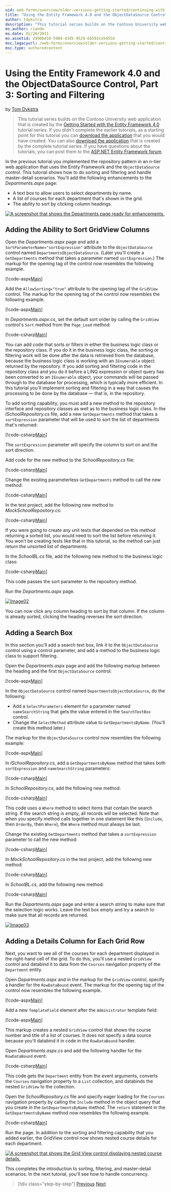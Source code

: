 ```yaml
---
uid: web-forms/overview/older-versions-getting-started/continuing-with-ef/using-the-entity-framework-and-the-objectdatasource-control-part-3-sorting-and-filtering
title: "Using the Entity Framework 4.0 and the ObjectDataSource Control, Part 3: Sorting and Filtering | Microsoft Docs"
author: tdykstra
description: "This tutorial series builds on the Contoso University web application that is created by the Getting Started with the Entity Framework 4.0 tutorial series. I..."
ms.author: riande
ms.date: 01/26/2011
ms.assetid: 2990bd10-590d-43d5-9529-6b503ce5455d
msc.legacyurl: /web-forms/overview/older-versions-getting-started/continuing-with-ef/using-the-entity-framework-and-the-objectdatasource-control-part-3-sorting-and-filtering
msc.type: authoredcontent
---
```

# Using the Entity Framework 4.0 and the ObjectDataSource Control, Part 3: Sorting and Filtering

by [Tom Dykstra](https://github.com/tdykstra)

> This tutorial series builds on the Contoso University web application that is created by the [Getting Started with the Entity Framework 4.0](https://asp.net/entity-framework/tutorials#Getting%20Started) tutorial series. If you didn't complete the earlier tutorials, as a starting point for this tutorial you can [download the application](https://code.msdn.microsoft.com/ASPNET-Web-Forms-97f8ee9a) that you would have created. You can also [download the application](https://code.msdn.microsoft.com/ASPNET-Web-Forms-6c7197aa) that is created by the complete tutorial series. If you have questions about the tutorials, you can post them to the [ASP.NET Entity Framework forum](https://forums.asp.net/1227.aspx).

In the previous tutorial you implemented the repository pattern in an n-tier web application that uses the Entity Framework and the `ObjectDataSource` control. This tutorial shows how to do sorting and filtering and handle master-detail scenarios. You'll add the following enhancements to the *Departments.aspx* page:

- A text box to allow users to select departments by name.
- A list of courses for each department that's shown in the grid.
- The ability to sort by clicking column headings.

[![A screenshot that shows the Departments page ready for enhancements.](using-the-entity-framework-and-the-objectdatasource-control-part-3-sorting-and-filtering/_static/image2.png)](using-the-entity-framework-and-the-objectdatasource-control-part-3-sorting-and-filtering/_static/image1.png)

## Adding the Ability to Sort GridView Columns

Open the *Departments.aspx* page and add a `SortParameterName="sortExpression"` attribute to the `ObjectDataSource` control named `DepartmentsObjectDataSource`. (Later you'll create a `GetDepartments` method that takes a parameter named `sortExpression`.) The markup for the opening tag of the control now resembles the following example.

[!code-aspx[Main](using-the-entity-framework-and-the-objectdatasource-control-part-3-sorting-and-filtering/samples/sample1.aspx)]

Add the `AllowSorting="true"` attribute to the opening tag of the `GridView` control. The markup for the opening tag of the control now resembles the following example.

[!code-aspx[Main](using-the-entity-framework-and-the-objectdatasource-control-part-3-sorting-and-filtering/samples/sample2.aspx)]

In *Departments.aspx.cs*, set the default sort order by calling the `GridView` control's `Sort` method from the `Page_Load` method:

[!code-csharp[Main](using-the-entity-framework-and-the-objectdatasource-control-part-3-sorting-and-filtering/samples/sample3.cs)]

You can add code that sorts or filters in either the business logic class or the repository class. If you do it in the business logic class, the sorting or filtering work will be done after the data is retrieved from the database, because the business logic class is working with an `IEnumerable` object returned by the repository. If you add sorting and filtering code in the repository class and you do it before a LINQ expression or object query has been converted to an `IEnumerable` object, your commands will be passed through to the database for processing, which is typically more efficient. In this tutorial you'll implement sorting and filtering in a way that causes the processing to be done by the database — that is, in the repository.

To add sorting capability, you must add a new method to the repository interface and repository classes as well as to the business logic class. In the *ISchoolRepository.cs* file, add a new `GetDepartments` method that takes a `sortExpression` parameter that will be used to sort the list of departments that's returned:

[!code-csharp[Main](using-the-entity-framework-and-the-objectdatasource-control-part-3-sorting-and-filtering/samples/sample4.cs)]

The `sortExpression` parameter will specify the column to sort on and the sort direction.

Add code for the new method to the *SchoolRepository.cs* file:

[!code-csharp[Main](using-the-entity-framework-and-the-objectdatasource-control-part-3-sorting-and-filtering/samples/sample5.cs)]

Change the existing parameterless `GetDepartments` method to call the new method:

[!code-csharp[Main](using-the-entity-framework-and-the-objectdatasource-control-part-3-sorting-and-filtering/samples/sample6.cs)]

In the test project, add the following new method to *MockSchoolRepository.cs*:

[!code-csharp[Main](using-the-entity-framework-and-the-objectdatasource-control-part-3-sorting-and-filtering/samples/sample7.cs)]

If you were going to create any unit tests that depended on this method returning a sorted list, you would need to sort the list before returning it. You won't be creating tests like that in this tutorial, so the method can just return the unsorted list of departments.

In the *SchoolBL.cs* file, add the following new method to the business logic class:

[!code-csharp[Main](using-the-entity-framework-and-the-objectdatasource-control-part-3-sorting-and-filtering/samples/sample8.cs)]

This code passes the sort parameter to the repository method.

Run the *Departments.aspx* page.

[![Image02](using-the-entity-framework-and-the-objectdatasource-control-part-3-sorting-and-filtering/_static/image4.png)](using-the-entity-framework-and-the-objectdatasource-control-part-3-sorting-and-filtering/_static/image3.png)

You can now click any column heading to sort by that column. If the column is already sorted, clicking the heading reverses the sort direction.

## Adding a Search Box

In this section you'll add a search text box, link it to the `ObjectDataSource` control using a control parameter, and add a method to the business logic class to support filtering.

Open the *Departments.aspx* page and add the following markup between the heading and the first `ObjectDataSource` control:

[!code-aspx[Main](using-the-entity-framework-and-the-objectdatasource-control-part-3-sorting-and-filtering/samples/sample9.aspx)]

In the `ObjectDataSource` control named `DepartmentsObjectDataSource`, do the following:

- Add a `SelectParameters` element for a parameter named `nameSearchString` that gets the value entered in the `SearchTextBox` control.
- Change the `SelectMethod` attribute value to `GetDepartmentsByName`. (You'll create this method later.)

The markup for the `ObjectDataSource` control now resembles the following example:

[!code-aspx[Main](using-the-entity-framework-and-the-objectdatasource-control-part-3-sorting-and-filtering/samples/sample10.aspx)]

In *ISchoolRepository.cs*, add a `GetDepartmentsByName` method that takes both `sortExpression` and `nameSearchString` parameters:

[!code-csharp[Main](using-the-entity-framework-and-the-objectdatasource-control-part-3-sorting-and-filtering/samples/sample11.cs)]

In *SchoolRepository.cs*, add the following new method:

[!code-csharp[Main](using-the-entity-framework-and-the-objectdatasource-control-part-3-sorting-and-filtering/samples/sample12.cs)]

This code uses a `Where` method to select items that contain the search string. If the search string is empty, all records will be selected. Note that when you specify method calls together in one statement like this (`Include`, then `OrderBy`, then `Where`), the `Where` method must always be last.

Change the existing `GetDepartments` method that takes a `sortExpression` parameter to call the new method:

[!code-csharp[Main](using-the-entity-framework-and-the-objectdatasource-control-part-3-sorting-and-filtering/samples/sample13.cs)]

In *MockSchoolRepository.cs* in the test project, add the following new method:

[!code-csharp[Main](using-the-entity-framework-and-the-objectdatasource-control-part-3-sorting-and-filtering/samples/sample14.cs)]

In *SchoolBL.cs*, add the following new method:

[!code-csharp[Main](using-the-entity-framework-and-the-objectdatasource-control-part-3-sorting-and-filtering/samples/sample15.cs)]

Run the *Departments.aspx* page and enter a search string to make sure that the selection logic works. Leave the text box empty and try a search to make sure that all records are returned.

[![Image03](using-the-entity-framework-and-the-objectdatasource-control-part-3-sorting-and-filtering/_static/image6.png)](using-the-entity-framework-and-the-objectdatasource-control-part-3-sorting-and-filtering/_static/image5.png)

## Adding a Details Column for Each Grid Row

Next, you want to see all of the courses for each department displayed in the right-hand cell of the grid. To do this, you'll use a nested `GridView` control and databind it to data from the `Courses` navigation property of the `Department` entity.

Open *Departments.aspx* and in the markup for the `GridView` control, specify a handler for the `RowDataBound` event. The markup for the opening tag of the control now resembles the following example.

[!code-aspx[Main](using-the-entity-framework-and-the-objectdatasource-control-part-3-sorting-and-filtering/samples/sample16.aspx)]

Add a new `TemplateField` element after the `Administrator` template field:

[!code-aspx[Main](using-the-entity-framework-and-the-objectdatasource-control-part-3-sorting-and-filtering/samples/sample17.aspx)]

This markup creates a nested `GridView` control that shows the course number and title of a list of courses. It does not specify a data source because you'll databind it in code in the `RowDataBound` handler.

Open *Departments.aspx.cs* and add the following handler for the `RowDataBound` event:

[!code-csharp[Main](using-the-entity-framework-and-the-objectdatasource-control-part-3-sorting-and-filtering/samples/sample18.cs)]

This code gets the `Department` entity from the event arguments, converts the `Courses` navigation property to a `List` collection, and databinds the nested `GridView` to the collection.

Open the *SchoolRepository.cs* file and specify eager loading for the `Courses` navigation property by calling the `Include` method in the object query that you create in the `GetDepartmentsByName` method. The `return` statement in the `GetDepartmentsByName` method now resembles the following example.

[!code-csharp[Main](using-the-entity-framework-and-the-objectdatasource-control-part-3-sorting-and-filtering/samples/sample19.cs)]

Run the page. In addition to the sorting and filtering capability that you added earlier, the GridView control now shows nested course details for each department.

[![A screenshot that shows the Grid View control displaying nested course details.](using-the-entity-framework-and-the-objectdatasource-control-part-3-sorting-and-filtering/_static/image8.png)](using-the-entity-framework-and-the-objectdatasource-control-part-3-sorting-and-filtering/_static/image7.png)

This completes the introduction to sorting, filtering, and master-detail scenarios. In the next tutorial, you'll see how to handle concurrency.

> [!div class="step-by-step"]
> [Previous](using-the-entity-framework-and-the-objectdatasource-control-part-2-adding-a-business-logic-layer-and-unit-tests.md)
> [Next](handling-concurrency-with-the-entity-framework-in-an-asp-net-web-application.md)
